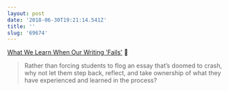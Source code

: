 ```yaml
---
layout: post
date: '2018-06-30T19:21:14.541Z'
title: ''
slug: '69674'
---
```

[What We Learn When Our Writing &#39;Fails&#39;](https://www.insidehighered.com/blogs/just-visiting/what-we-learn-when-our-writing-fails) 🔗

> Rather than forcing students to flog an essay that’s doomed to crash, why not let them step back, reflect, and take ownership of what they have experienced and learned in the process?
